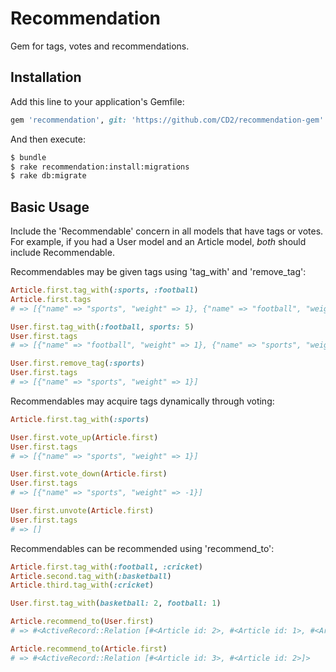 # Recommendation
Gem for tags, votes and recommendations.

## Installation
Add this line to your application's Gemfile:

```ruby
gem 'recommendation', git: 'https://github.com/CD2/recommendation-gem'
```

And then execute:
```bash
$ bundle
$ rake recommendation:install:migrations
$ rake db:migrate
```

## Basic Usage
Include the 'Recommendable' concern in all models that have tags or votes. For example, if you had a User model and an Article model, *both* should include Recommendable.

Recommendables may be given tags using 'tag_with' and 'remove_tag':

```ruby
Article.first.tag_with(:sports, :football)
Article.first.tags
# => [{"name" => "sports", "weight" => 1}, {"name" => "football", "weight" => 1}]

User.first.tag_with(:football, sports: 5)
User.first.tags
# => [{"name" => "football", "weight" => 1}, {"name" => "sports", "weight" => 5}]

User.first.remove_tag(:sports)
User.first.tags
# => [{"name" => "sports", "weight" => 1}]
```

Recommendables may acquire tags dynamically through voting:

```ruby
Article.first.tag_with(:sports)

User.first.vote_up(Article.first)
User.first.tags
# => [{"name" => "sports", "weight" => 1}]

User.first.vote_down(Article.first)
User.first.tags
# => [{"name" => "sports", "weight" => -1}]

User.first.unvote(Article.first)
User.first.tags
# => []
```

Recommendables can be recommended using 'recommend_to':

```ruby
Article.first.tag_with(:football, :cricket)
Article.second.tag_with(:basketball)
Article.third.tag_with(:cricket)

User.first.tag_with(basketball: 2, football: 1)

Article.recommend_to(User.first)
# => #<ActiveRecord::Relation [#<Article id: 2>, #<Article id: 1>, #<Article id: 3>]>

Article.recommend_to(Article.first)
# => #<ActiveRecord::Relation [#<Article id: 3>, #<Article id: 2>]>
```
